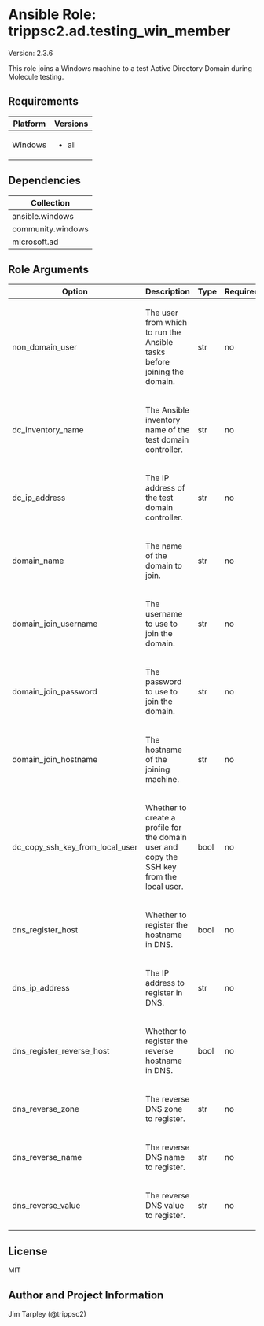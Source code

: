 <!-- BEGIN_ANSIBLE_DOCS -->

# Ansible Role: trippsc2.ad.testing_win_member
Version: 2.3.6

This role joins a Windows machine to a test Active Directory Domain during Molecule testing.

## Requirements

| Platform | Versions |
| -------- | -------- |
| Windows | <ul><li>all</li></ul> |

## Dependencies

| Collection |
| ---------- |
| ansible.windows |
| community.windows |
| microsoft.ad |

## Role Arguments
|Option|Description|Type|Required|Choices|Default|
|---|---|---|---|---|---|
| non_domain_user | <p>The user from which to run the Ansible tasks before joining the domain.</p> | str | no |  | vagrant |
| dc_inventory_name | <p>The Ansible inventory name of the test domain controller.</p> | str | no |  | dc |
| dc_ip_address | <p>The IP address of the test domain controller.</p> | str | no |  | {{ hostvars[dc_inventory_name].ansible_host }} |
| domain_name | <p>The name of the domain to join.</p> | str | no |  | test.loc |
| domain_join_username | <p>The username to use to join the domain.</p> | str | no |  | vagrant@{{ domain_name }} |
| domain_join_password | <p>The password to use to join the domain.</p> | str | no |  | vagrant |
| domain_join_hostname | <p>The hostname of the joining machine.</p> | str | no |  | {{ inventory_hostname }} |
| dc_copy_ssh_key_from_local_user | <p>Whether to create a profile for the domain user and copy the SSH key from the local user.</p> | bool | no |  | True |
| dns_register_host | <p>Whether to register the hostname in DNS.</p> | bool | no |  | True |
| dns_ip_address | <p>The IP address to register in DNS.</p> | str | no |  | {{ ansible_host }} |
| dns_register_reverse_host | <p>Whether to register the reverse hostname in DNS.</p> | bool | no |  | True |
| dns_reverse_zone | <p>The reverse DNS zone to register.</p> | str | no |  | {{ (dns_ip_address | split('.'))[2] }}.{{ (dns_ip_address | split('.'))[1] }}.{{ (dns_ip_address | split('.'))[0] }}.in-addr.arpa |
| dns_reverse_name | <p>The reverse DNS name to register.</p> | str | no |  | {{ (dns_ip_address | split('.'))[3] }} |
| dns_reverse_value | <p>The reverse DNS value to register.</p> | str | no |  | {{ inventory_hostname }}.{{ domain_name }} |


## License
MIT

## Author and Project Information
Jim Tarpley (@trippsc2)
<!-- END_ANSIBLE_DOCS -->
